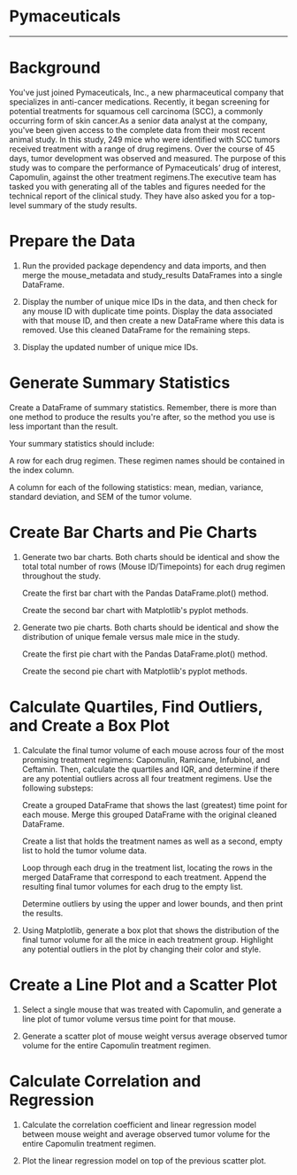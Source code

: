# Pymaceuticals
---------------
# Background
You've just joined Pymaceuticals, Inc., a new pharmaceutical company that specializes in anti-cancer medications. Recently, it began screening for potential treatments for squamous cell carcinoma (SCC), a commonly occurring form of skin cancer.As a senior data analyst at the company, you've been given access to the complete data from their most recent animal study. In this study, 249 mice who were identified with SCC tumors received treatment with a range of drug regimens. Over the course of 45 days, tumor development was observed and measured. The purpose of this study was to compare the performance of Pymaceuticals’ drug of interest, Capomulin, against the other treatment regimens.The executive team has tasked you with generating all of the tables and figures needed for the technical report of the clinical study. They have also asked you for a top-level summary of the study results.

# Prepare the Data
1. Run the provided package dependency and data imports, and then merge the mouse_metadata and study_results DataFrames into a single DataFrame.

2. Display the number of unique mice IDs in the data, and then check for any mouse ID with duplicate time points. Display the data associated with that mouse       ID, and then create a new DataFrame where this data is removed. Use this cleaned DataFrame for the remaining steps.

3. Display the updated number of unique mice IDs.

# Generate Summary Statistics
Create a DataFrame of summary statistics. Remember, there is more than one method to produce the results you're after, so the method you use is less important than the result.

Your summary statistics should include:

  A row for each drug regimen. These regimen names should be contained in the index column.

  A column for each of the following statistics: mean, median, variance, standard deviation, and SEM of the tumor volume.

# Create Bar Charts and Pie Charts
1. Generate two bar charts. Both charts should be identical and show the total total number of rows (Mouse ID/Timepoints) for each drug regimen throughout the study.

    Create the first bar chart with the Pandas DataFrame.plot() method.

    Create the second bar chart with Matplotlib's pyplot methods.

2. Generate two pie charts. Both charts should be identical and show the distribution of unique female versus male mice in the study.

     Create the first pie chart with the Pandas DataFrame.plot() method.

     Create the second pie chart with Matplotlib's pyplot methods.

# Calculate Quartiles, Find Outliers, and Create a Box Plot
1. Calculate the final tumor volume of each mouse across four of the most promising treatment regimens: Capomulin, Ramicane, Infubinol, and Ceftamin. Then,         calculate the quartiles and IQR, and determine if there are any potential outliers across all four treatment regimens. Use the following substeps:

    Create a grouped DataFrame that shows the last (greatest) time point for each mouse. Merge this grouped DataFrame with the original cleaned DataFrame.

    Create a list that holds the treatment names as well as a second, empty list to hold the tumor volume data.

    Loop through each drug in the treatment list, locating the rows in the merged DataFrame that correspond to each treatment. Append the resulting final tumor      volumes for each drug to the empty list.

    Determine outliers by using the upper and lower bounds, and then print the results.

2. Using Matplotlib, generate a box plot that shows the distribution of the final tumor volume for all the mice in each treatment group. Highlight any potential    outliers in the plot by changing their color and style.


# Create a Line Plot and a Scatter Plot
   1. Select a single mouse that was treated with Capomulin, and generate a line plot of tumor volume versus time point for that mouse.

   2. Generate a scatter plot of mouse weight versus average observed tumor volume for the entire Capomulin treatment regimen.

# Calculate Correlation and Regression
1. Calculate the correlation coefficient and linear regression model between mouse weight and average observed tumor volume for the entire Capomulin treatment      regimen.

2. Plot the linear regression model on top of the previous scatter plot.